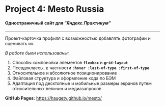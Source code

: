 # **Project 4: Mesto Russia**
#### **Одностраничный сайт для _"Яндекс.Практикум"_**
----
Проект-карточка профиля с возможностью добавлять фотографии и оценивать их.

_В работе были использованы:_
1. Способы компоновки элементов **```flexbox```** и **```grid-layout```**
2. Псевдоклассы, в частности **```:hover :last-of-type :first-of-type```**
3. Относительное и абсолютное позиционирование
4. Файловая структура и оформление кода по БЭМ
5. Адаптация под десктопные и мобильные размеры экранов путем относительных величин и медиазапросов

**GitHub Pages:** https://haugety.github.io/mesto/

